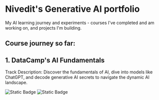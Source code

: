 # Nivedit's Generative AI portfolio
My AI learning journey and experiments - courses I've completed and am working on, and projects I'm building.

## Course journey so far:

## 1. DataCamp's AI Fundamentals

Track Description: Discover the fundamentals of AI, dive into models like ChatGPT, and decode generative AI secrets to navigate the dynamic AI landscape.

![Static Badge](https://img.shields.io/badge/Track_Link-blue?link=https%3A%2F%2Fapp.datacamp.com%2Flearn%2Fskill-tracks%2Fai-fundamentals)
![Static Badge](https://img.shields.io/badge/Statement_of_Accomplishment-dark_green?color=%2329903b&link=https%3A%2F%2Fwww.datacamp.com%2Fcompleted%2Fstatement-of-accomplishment%2Ftrack%2F6e893e57b9290bdb2c8ac844337813fbc33591cd)


